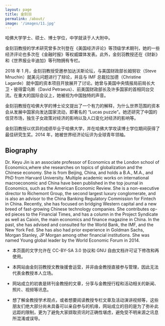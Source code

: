 ```yaml
---
layout: page
title: 金刻羽
permalink: /about/
image: '/images/11.jpg'
---
```


哈佛大学学士、硕士、博士学位，中学就读于人大附中。

金刻羽教授的学术研究曾多次刊登在《美国经济评论》等顶级学术期刊，她的一些经济评论也多次在《金融时报》等权威媒体发表。此外，金刻羽教授还在《财新》和《世界报业辛迪加》等刊物拥有专栏。

2018 年 1 月，金刻羽教授受邀参加达沃斯论坛，与美国财政部长姆努钦（Steve Mnuchin）就美元问题进行了辩论，并且与 IMF 总裁拉加德（Christine Lagarde）就中国的资本项目开放展开了讨论。她曾与美国中央情报局前局长大卫・彼得雷乌斯（David Petraeus）、前美国财政部长及许多国家的首相同台交流。在重大的国际会议上，她被视为中国独特的声音。

金刻羽教授在哈佛大学的博士论文提出了一个有力的解释，为什么世界范围的资本会从发展中国家向发达国家流动，即著名的 “Lucas puzzle”。她还研究了中国的信贷市场，独生子女政策对经济的影响以及人口变化对经济的影响等。

金刻羽教授以优异的成绩毕业于哈佛大学，并在哈佛大学攻读博士学位期间获得了最佳研究生奖。2014 年，她被世界经济论坛评为全球青年领袖。

## Biography

Dr. Keyu Jin is an associate professor of Economics at the London school of Economics,where she researches on topics of globalization and the Chinese economy. She is from Beijing, China, and holds a B.A., M.A., and PhD from Harvard University. Multiple academic works on international macroeconomic and China have been published in the top journal in Economics, such as the American Economic Review. She is a non-executive director to Richemont Group, the second largest luxury conglomerate, and is also an advisor to the China Banking Regulatory Commission for Fintech in China. Recently, she has focused on bridging Western capital and a new breed of fast-growing Chinese technology companies. She contributes op-ed pieces to the Financial Times, and has a column in the Project Syndicate as well as Caixin, the main economics and finance magazine in China. In the past, she has advised and consulted for the World Bank, the IMF, and the New York Fed. She has also had prior experience in Goldman Sachs, Morgan Stanley, JP Morgan among other financial institutions. She was named Young global leader by the World Economic Forum in 2014.

* 本页面的文字允许在 CC-BY-SA 3.0 协议和 GNU 自由文档许可证下修改和再使用。

* 本网站由金刻羽教授文教後援會运营，并非由金教授直接参与管理，因此无法代表金教授本人立场。

* 网站成立的初衷是转刊金教授的文章，分享与金教授行程和活动相关的新闻、照片、视频等讯息。

* 想了解金教授学术观点，或者想要阅读教授专栏文章及活动演讲视频等，这些朋友们绝大部分尚未具备可以亲自参与的机缘，网站成立的目的是为了弥补此远距的限制，更为了避免大家撷取资讯时正确性堪虑，避免受不明来源之讯息所混淆或误导。
